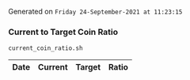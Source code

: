 Generated on `Friday 24-September-2021 at 11:23:15`

### Current to Target Coin Ratio
`current_coin_ratio.sh`

Date|Current|Target|Ratio
---|---|---|---
